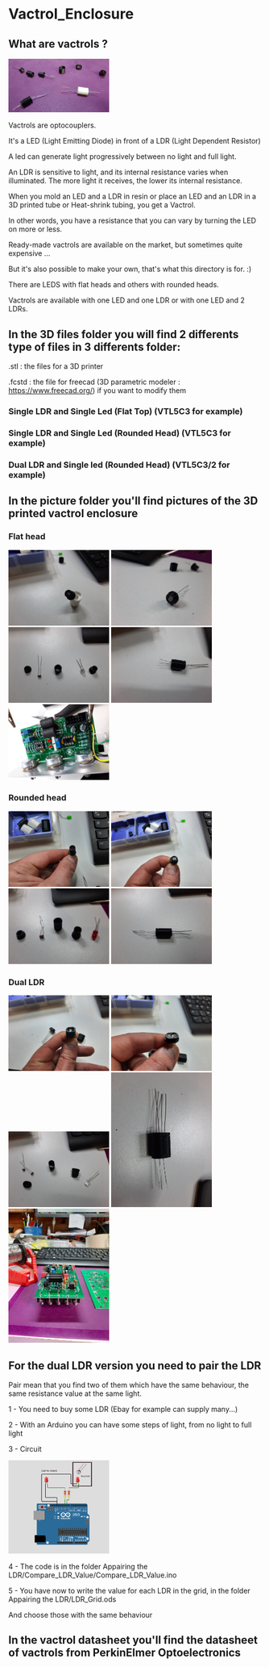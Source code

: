 # Vactrol_Enclosure

## What are vactrols ?

<img src='Pictures/Family.jpg' width='200px'/>

Vactrols are optocouplers.

It's a LED (Light Emitting Diode) in front of a LDR (Light Dependent Resistor)

A led can generate light progressively between no light and full light.

An LDR is sensitive to light, and its internal resistance varies when illuminated. The more light it receives, the lower its internal resistance.

When you mold an LED and a LDR in resin or place an LED and an LDR in a 3D printed tube or Heat-shrink tubing, you get a Vactrol.

In other words, you have a resistance that you can vary by turning the LED on more or less.

Ready-made vactrols are available on the market, but sometimes quite expensive ...

But it's also possible to make your own, that's what this directory is for. :)

There are LEDS with flat heads and others with rounded heads.

Vactrols are available with one LED and one LDR or with one LED and 2 LDRs.


## In the 3D files folder you will find 2 differents type of files in 3 differents folder:

.stl : the files for a 3D printer

.fcstd : the file for freecad (3D parametric modeler : https://www.freecad.org/) if you want to modify them

### Single LDR and Single Led (Flat Top) (VTL5C3 for example)

### Single LDR and Single Led (Rounded Head) (VTL5C3 for example)

### Dual LDR and Single led (Rounded Head) (VTL5C3/2 for example)


## In the picture folder you'll find pictures of the 3D printed vactrol enclosure

### Flat head

<img src='Pictures/Single led single LDR Flat head/Led.jpg' width='200px'/>

<img src='Pictures/Single led single LDR Flat head/LDR.jpg' width='200px'/>

<img src='Pictures/Single led single LDR Flat head/All Components.jpg' width='200px'/>

<img src='Pictures/Single led single LDR Flat head/Assembly.jpg' width='200px'/>

<img src='Pictures/Single led single LDR Flat head/Vactrol On Board.jpg' width='200px'/>


### Rounded head

<img src='Pictures/Single led single LDR Round head/Led.jpg' width='200px'/>

<img src='Pictures/Single led single LDR Round head/LDR.jpg' width='200px'/>

<img src='Pictures/Single led single LDR Round head/All Components.jpg' width='200px'/>

<img src='Pictures/Single led single LDR Round head/Assembly.jpg' width='200px'/>

### Dual LDR

<img src='Pictures/Single led dual LDR Round head/Led.jpg' width='200px'/>

<img src='Pictures/Single led dual LDR Round head/LDR.jpg' width='200px'/>

<img src='Pictures/Single led dual LDR Round head/All Components.jpg' width='200px'/>

<img src='Pictures/Single led dual LDR Round head/Assembly.jpg' width='200px'/>

<img src='Pictures/Single led dual LDR Round head/Vactrol On Board.jpg' width='200px'/>


## For the dual LDR version you need to pair the LDR

Pair mean that you find two of them which have the same behaviour, the same resistance value at the same light.

1 - You need to buy some LDR (Ebay for example can supply many...)

2 - With an Arduino you can have some steps of light, from no light to full light

3 - Circuit

<img src='Appairing the LDR/Pair the LDR Schema.png' width='200px'/>

4 - The code is in the folder Appairing the LDR/Compare_LDR_Value/Compare_LDR_Value.ino

5 - You have now to write the value for each LDR in the grid, in the folder Appairing the LDR/LDR_Grid.ods

And choose those with the same behaviour


## In the vactrol datasheet you'll find the datasheet of vactrols from PerkinElmer Optoelectronics
